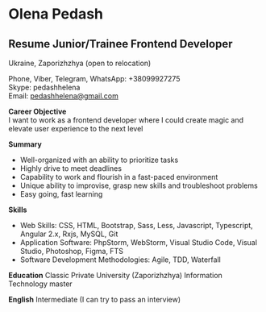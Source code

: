 # **Olena Pedash**
## Resume Junior/Trainee Frontend Developer
Ukraine, Zaporizhzhya (open to relocation)

Phone, Viber, Telegram, WhatsApp: +38099927275  
Skype: pedashhelena  
Email: pedashhelena@gmail.com  

**Career Objective**  
I want to work as a frontend developer where I could create magic and elevate user experience to the next level

**Summary**
* Well-organized with an ability to prioritize tasks
* Highly drive to meet deadlines
* Capability to work and flourish in a fast-paced environment
* Unique ability to improvise, grasp new skills and troubleshoot problems
* Easy going, fast learning

**Skills**
* Web Skills: CSS, HTML, Bootstrap, Sass, Less, Javascript, Typescript, Angular 2.x, Rxjs, MySQL, Git
* Application Software: PhpStorm, WebStorm, Visual Studio Code, Visual Studio, Photoshop, Figma, FTS
* Software Development Methodologies: Agile, TDD, Waterfall   


**Education**
Classic Private University (Zaporizhzhya)
Information Technology master


**English**
Intermediate (I can try to pass an interview)